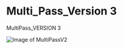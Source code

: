 # Multi_Pass_Version 3
MultiPass_VERSION 3

![Image of MultiPassV2](https://github.com/nmsr1196/Multi_Pass_3/blob/main/MulitpassInteractive.png)
